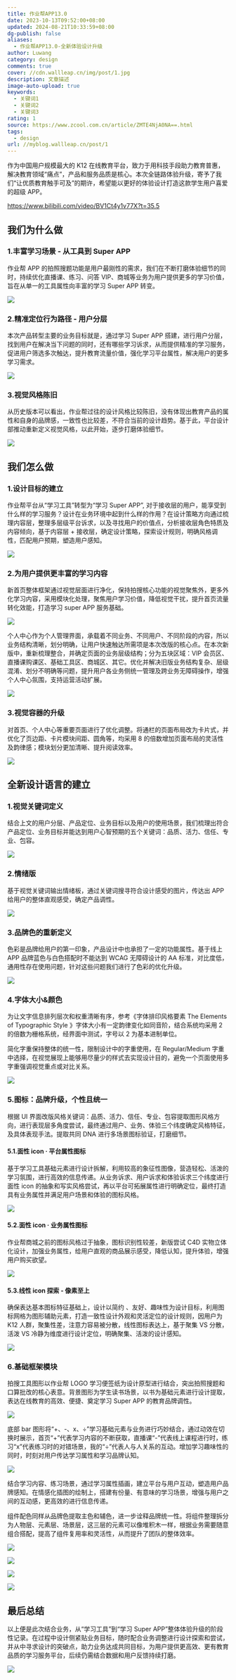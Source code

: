 ```yaml
---
title: 作业帮APP13.0
date: 2023-10-13T09:52:00+08:00
updated: 2024-08-21T10:33:59+08:00
dg-publish: false
aliases:
  - 作业帮APP13.0-全新体验设计升级
author: Luwang
category: design
comments: true
cover: //cdn.wallleap.cn/img/post/1.jpg
description: 文章描述
image-auto-upload: true
keywords:
  - 关键词1
  - 关键词2
  - 关键词3
rating: 1
source: https://www.zcool.com.cn/article/ZMTE4NjA0NA==.html
tags:
  - design
url: //myblog.wallleap.cn/post/1
---
```


作为中国用户规模最大的 K12 在线教育平台，致力于用科技手段助力教育普惠，解决教育领域“痛点”，产品和服务品质是核心。本次全链路体验升级，寄予了我们“让优质教育触手可及”的期许，希望能以更好的体验设计打造这款学生用户喜爱的超级 APP。

<https://www.bilibili.com/video/BV1Ct4y1v77X?t=35.5>

## 我们为什么做

### 1.丰富学习场景 - 从工具到 Super APP

作业帮 APP 的拍照搜题功能是用户最刚性的需求，我们在不断打磨体验细节的同时，持续优化直播课、练习、问答 VIP、商城等业务为用户提供更多的学习价值，旨在从单一的工具属性向丰富的学习 Super APP 转变。

![](https://cdn.wallleap.cn/img/pic/illustration/202310130954248.jpeg)

### 2.精准定位行为路径 - 用户分层

本次产品转型主要的业务目标就是，通过学习 Super APP 搭建，进行用户分层，找到用户在解决当下问题的同时，还有哪些学习诉求，从而提供精准的学习服务，促进用户筛选多次触达，提升教育流量价值，强化学习平台属性，解决用户的更多学习需求。

![](https://cdn.wallleap.cn/img/pic/illustration/202310130954182.jpeg)

### 3.视觉风格陈旧

从历史版本可以看出，作业帮过往的设计风格比较陈旧，没有体现出教育产品的属性和自身的品牌感，一致性也比较差，不符合当前的设计趋势。基于此，平台设计部推动重新定义视觉风格，以此开始，逐步打磨体验细节。

![](https://cdn.wallleap.cn/img/pic/illustration/202310130954183.jpeg)

## 我们怎么做

### 1.设计目标的建立

作业帮平台从“学习工具”转型为“学习 Super APP”, 对于接收层的用户，能享受到什么样的学习服务？设计在业务环境中起到什么样的作用？在设计策略方向通过梳理内容层，整理多层级平台诉求，以及寻找用户的价值点，分析接收层角色特质及内容倾向，基于内容层 + 接收层，确定设计策略，探索设计规则，明确风格调性，匹配用户预期，塑造用户感知。

![](https://cdn.wallleap.cn/img/pic/illustration/202310130955104.jpeg)

### 2.为用户提供更丰富的学习内容

新首页整体框架通过视觉层面进行净化，保持拍搜核心功能的视觉聚焦外，更多外化学习内容，采用模块化处理，聚焦用户学习价值，降低视觉干扰，提升首页流量转化效能，打造学习 super APP 服务基础。

![](https://cdn.wallleap.cn/img/pic/illustration/202310130955105.jpeg)

个人中心作为个人管理界面，承载着不同业务、不同用户、不同阶段的内容，所以业务结构清晰，划分明确，让用户快速触达所需项是本次改版的核心点。在本次新版中，重新梳理整合，并确定页面的业务层级结构；分为五块区域：VIP 会员区、直播课购课区、基础工具区、商城区、其它。优化并解决旧版业务结构复杂、层级混淆、划分不明确等问题，提升用户各业务侧统一管理及跨业务无障碍操作，增强个人中心氛围，支持运营活动扩展。

![](https://cdn.wallleap.cn/img/pic/illustration/202310130956564.png)

### 3.视觉容器的升级

对首页、个人中心等重要页面进行了优化调整。将通栏的页面布局改为卡片式，并优化了页边距、卡片模块间距、圆角等，均采用 8 的倍数增加页面布局的灵活性及韵律感；模块划分更加清晰、提升阅读效率。

![](https://cdn.wallleap.cn/img/pic/illustration/202310130956846.png)

## 全新设计语言的建立

### 1.视觉关键词定义

结合上文的用户分层、产品定位、业务目标以及用户的使用场景，我们梳理出符合产品定位、业务目标并能达到用户心智预期的五个关键词：品质、活力、信任、专业、包容。

![](https://cdn.wallleap.cn/img/pic/illustration/202310130957163.png)

### 2.情绪版

基于视觉关键词输出情绪板，通过关键词搜寻符合设计感受的图片，传达出 APP 给用户的整体直观感受，确定产品调性。

![](https://cdn.wallleap.cn/img/pic/illustration/202310130957985.png)

### 3.品牌色的重新定义

色彩是品牌给用户的第一印象，产品设计中也承担了一定的功能属性。基于线上 APP 品牌蓝色与白色搭配时不能达到 WCAG 无障碍设计的 AA 标准，对比度低，通用性存在使用问题，针对这些问题我们进行了色彩的优化升级。

![](https://cdn.wallleap.cn/img/pic/illustration/202310130958932.png)

### 4.字体大小&颜色

为让文字信息排列层次和权重清晰有序，参考《字体排印风格要素 The Elements of Typographic Style 》字体大小有一定韵律变化如同音阶，结合系统均采用 2 的倍数为栅格系统，经界面中测试，字号以 2 为基本进制单位。

简化字重保持整体的统一性，限制设计中的字重使用，在 Regular/Medium 字重中选择，在视觉展现上能够用尽量少的样式去实现设计目的，避免一个页面使用多字重强调视觉重点或对比关系。

![](https://cdn.wallleap.cn/img/pic/illustration/202310130958767.png)

### 5.图标：品牌升级，个性且统一

根据 UI 界面改版风格关键词：品质、活力、信任、专业、包容提取图形风格方向，进行表现层多角度尝试，最终通过用户、业务、体验三个纬度确定风格特征，及具体表现手法。提取共同 DNA 进行多场景图标验证，打磨细节。

#### 5.1.面性 icon · 平台属性图标

基于学习工具基础元素进行设计拆解，利用较高的象征性图像，营造轻松、活泼的学习氛围，进行高效的信息传递。从业务诉求、用户诉求和体验诉求三个纬度进行面性 icon 的抽象和写实风格尝试，再以平台可拓展属性进行明确定位，最终打造具有业务属性并满足用户场景和体验的图标风格。

![](https://cdn.wallleap.cn/img/pic/illustration/202310130959296.png)

#### 5.2.面性 icon · 业务属性图标

作业帮商城之前的图标风格过于抽象，图标识别性较差，新版尝试 C4D 实物立体化设计，加强业务属性，给用户直观的商品展示感受，降低认知，提升体验，增强用户购买欲望。

![](https://cdn.wallleap.cn/img/pic/illustration/202310130959140.png)

#### 5.3.线性 icon 探索 - 像素至上

确保表达基本图标特征基础上，设计以简约 、友好、趣味性为设计目标，利用图标网格为图形辅助元素，打造一致性设计外观和灵活定位的设计规则，因用户为 K12 人群，聚集性差，注意力容易被分散，线性图标表达上，基于聚集 VS 分散，活泼 VS 冷静为维度进行设计定位，明确聚集、活泼的设计感知。

![](https://cdn.wallleap.cn/img/pic/illustration/202310130959479.png)

### 6.基础框架模块

拍搜工具图形以作业帮 LOGO 学习便签纸为设计原型进行结合，突出拍照搜题和口算批改的核心表意。背景图形为学生读书场景，以书为基础元素进行设计提取，表达在线教育的高效、便捷、奠定学习 Super APP 的教育品牌调性。

![](https://cdn.wallleap.cn/img/pic/illustration/202310131000602.png)

底部 bar 图形将“+、-、x、÷”学习基础元素与业务进行巧妙结合，通过动效在切换时展示，首页“+”代表学习内容的不断获取，直播课“-”代表线上课程进行时，练习“x”代表练习时的对错场景，我的“÷”代表人与人关系的互动。增加学习趣味性的同时，时刻对用户传达学习属性和学习品牌认知。

![](https://cdn.wallleap.cn/img/pic/illustration/202310131000556.jpg)

结合学习内容、练习场景，通过学习属性插画，建立平台与用户互动，塑造用户品牌感知。在情感化插图的绘制上，搭建有份量、有意味的学习场景，增强与用户之间的互动感，更高效的进行信息传递。

组件配色同样从品牌色提取主色和辅色，进一步诠释品牌统一性。将组件整理拆分为人物层、元素层、场景层，这三层的元素可以像堆积木一样，根据业务需要随意组合搭配，提高了组件复用率和灵活性，从而提升了团队的整体效率。

![](https://cdn.wallleap.cn/img/pic/illustration/202310131001708.png)

![](https://cdn.wallleap.cn/img/pic/illustration/202310131001370.png)

![](https://cdn.wallleap.cn/img/pic/illustration/202310131001109.png)

![](https://cdn.wallleap.cn/img/pic/illustration/202310131001356.png)

## 最后总结

以上便是此次结合业务，从“学习工具”到“学习 Super APP”整体体验升级的阶段性记录。在过程中设计侧紧贴业务目标，随时配合业务调整进行设计探索和尝试，并从中寻求设计的突破点，助力业务达成共同目标，为用户提供更高效、更有教育品质的学习服务平台，后续仍需结合数据和用户反馈持续打磨。

![](https://cdn.wallleap.cn/img/pic/illustration/202310131002349.png)
